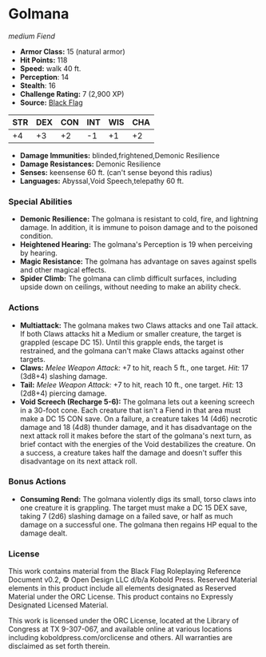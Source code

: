 # Golmana

*medium* *Fiend*

- **Armor Class:** 15 (natural armor)
- **Hit Points:** 118 
- **Speed:** walk 40 ft.
- **Perception**: 14
- **Stealth**: 16
- **Challenge Rating:** 7 (2,900 XP)
- **Source:** [Black Flag](https://koboldpress.com/kpstore/product/tovrpg-pg-mv/)

| STR | DEX | CON | INT | WIS | CHA |
| --- | --- | --- | --- | --- | --- |
| +4 | +3 | +2 | -1 | +1 | +2 |

- **Damage Immunities:** blinded,frightened,Demonic Resilience
- **Damage Resistances:** Demonic Resilience
- **Senses:** keensense 60 ft. (can't sense beyond this radius)
- **Languages:** Abyssal,Void Speech,telepathy 60 ft.

### Special Abilities

- **Demonic Resilience:** The golmana is resistant to cold, fire, and lightning damage. In addition, it is immune to poison damage and to the poisoned condition.
- **Heightened Hearing:** The golmana's Perception is 19 when perceiving by hearing.
- **Magic Resistance:** The golmana has advantage on saves against spells and other magical effects.
- **Spider Climb:** The golmana can climb difficult surfaces, including upside down on ceilings, without needing to make an ability check.

### Actions

- **Multiattack:** The golmana makes two Claws attacks and one Tail attack. If both Claws attacks hit a Medium or smaller creature, the target is grappled (escape DC 15). Until this grapple ends, the target is restrained, and the golmana can't make Claws attacks against other targets.
- **Claws:** _Melee Weapon Attack:_ +7 to hit, reach 5 ft., one target. _Hit:_ 17 (3d8+4) slashing damage.
- **Tail:** _Melee Weapon Attack:_ +7 to hit, reach 10 ft., one target. _Hit:_ 13 (2d8+4) piercing damage.
- **Void Screech (Recharge 5-6):** The golmana lets out a keening screech in a 30-foot cone. Each creature that isn't a Fiend in that area must make a DC 15 CON save. On a failure, a creature takes 14 (4d6) necrotic damage and 18 (4d8) thunder damage, and it has disadvantage on the next attack roll it makes before the start of the golmana's next turn, as brief contact with the energies of the Void destabilizes the creature. On a success, a creature takes half the damage and doesn't suffer this disadvantage on its next attack roll.

### Bonus Actions

- **Consuming Rend:** The golmana violently digs its small, torso claws into one creature it is grappling. The target must make a DC 15 DEX save, taking 7 (2d6) slashing damage on a failed save, or half as much damage on a successful one. The golmana then regains HP equal to the damage dealt.


### License

This work contains material from the Black Flag Roleplaying Reference Document v0.2, © Open Design LLC d/b/a Kobold Press. Reserved Material elements in this product include all elements designated as Reserved Material under the ORC License. This product contains no Expressly Designated Licensed Material.

This work is licensed under the ORC License, located at the Library of Congress at TX 9-307-067, and available online at various locations including koboldpress.com/orclicense and others. All warranties are disclaimed as set forth therein.
